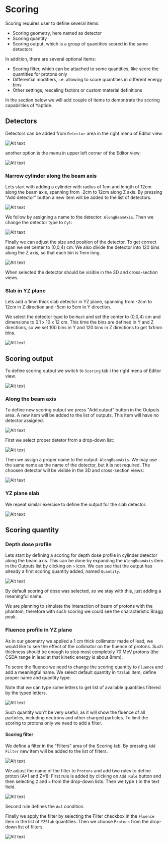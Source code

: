 # Scoring

Scoring requires user to define several items:

  * Scoring geometry, here named as detector
  * Scoring quantity
  * Scoring output, which is a group of quantities scored in the same detectors

In addition, there are several optional items:

  * Scoring filter, which can be attached to some quantities, like score the quantities for protons only
  * Differential modifiers, i.e. allowing to score quantities in different energy bins
  * Other settings, rescaling factors or custom material definitions    

In the section below we will add couple of items to demontrate the scoring capabilities of Yaptide.

## Detectors

Detectors can be added from `Detector` area in the right menu of Editor view.

![Alt text](assets/scoring/image.png)

another option is the menu in upper left corner of the Editor view:

![Alt text](assets/scoring/image-1.png)

### Narrow cylinder along the beam axis

Lets start with adding a cylinder with radius of 1cm and length of 12cm along the beam axis, spanning from -2cm to 12cm along Z axis.
By pressing "Add detector" button a new item will be added to the list of detectors.

![Alt text](assets/scoring/image-2.png)

We follow by assigning a name to the detector: `AlongBeamAxis`.
Then we change the detector type to `Cyl`:

![Alt text](assets/scoring/image-3.png)

Finally we can adjust the size and position of the detector. To get correct span we set center to (0,0,4) cm.
We also divide the detector into 120 bins along the Z axis, so that each bin is 1mm long.

![Alt text](assets/scoring/image-4.png)

When selected the detector should be visible in the 3D and cross-section views.

### Slab in YZ plane

Lets add a 1mm thick slab detector in YZ plane, spanning from -2cm to 12cm in Z direction and -5cm to 5cm in Y direction.

We select the detector type to be `Mesh` and set the center to (0,0,4) cm and dimensions to 0.1 x 10 x 12 cm.
This time the bins are defined in Y and Z directions, so we set 100 bins in Y and 120 bins in Z directions to get 1x1mm bins.

![Alt text](assets/scoring/image-6.png)


## Scoring output

To define scoring output we switch to `Scoring` tab i the right menu of Editor view.

![Alt text](assets/scoring/image-7.png)

### Along the beam axis

To define new scoring output we press "Add output" button in the Outputs area. A new item will be added to the list of outputs.
This item will have no detector assigned.

![Alt text](assets/scoring/image-8.png)

First we select proper detetor from a drop-down list:

![Alt text](assets/scoring/image-9.png)

Then we assign a proper name to the output: `AlongBeamAxis`. We may use the same name as the name of the detector, but it is not required.
The choosen detector will be visible in the 3D and cross-section views:

![Alt text](assets/scoring/image-10.png)

### YZ plane slab

We repeat similar exercise to define the output for the slab detector.

![Alt text](assets/scoring/image-11.png)


## Scoring quantity

### Depth dose profile

Lets start by defining a scoring for depth dose profile in cylinder detector along the beam axis.
This can be done by expanding the `AlongBeamAxis` item in the Outputs list by clicking on `>` icon.
We can see that the output has already a first scoring quantity added, named `Quantity`.

![Alt text](assets/scoring/image-12.png)

By default scoring of dose was selected, so we stay with this, just adding a meaningful name.

We are planning to simulate the interaction of beam of protons with the phantom, therefore with such scoring we could see the characteristic Bragg peak.

### Fluence profile in YZ plane

As in our geometry we applied a 1 cm thick collimator made of lead, we would like to see the effect of the collimator on the fluence of protons.
Such thickness should be enough to stop most completely 70 MeV protons (the CSDA range in lead at that kinetic energy is about 8mm).

To score the fluence we need to change the scoring quantity to `Fluence` and add a meaningful name.
We select default quantity in `YZSlab` item, define proper name and quantity type:

Note that we can type some letters to get list of available quantities filtered by the typed letters.

![Alt text](assets/scoring/image-13.png)

Such quantity won't be very useful, as it will show the fluence of all particles, including neutrons and other charged particles.
To limit the scoring to protons only we need to add a filter.

#### Scoring filter

We define a filter in the "Filters" area of the Scoring tab.
By pressing `Add Filter` new item will be added to the list of filters.

![Alt text](assets/scoring/image-14.png)

We adjust the name of the filter to `Protons` and add two rules to define proton (A=1 and Z=1):
First rule is added by clicking on `Add Rule` button and then selecting `Z` and `=` from the drop-down lists.
Then we type `1` in the text field.

![Alt text](assets/scoring/image-15.png)

Second rule defines the `A=1` condition.

Finally we apply the filter by selecting the Filter checkbox in the `Fluence` item in the list of `YZSlab` quantities.
Then we choose `Protons` from the drop-down list of filters.

![Alt text](assets/scoring/image-16.png)